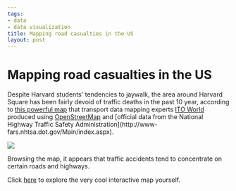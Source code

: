 ```yaml
--- 
tags: 
- data
- data visualization
title: Mapping road casualties in the US
layout: post
---
```

# Mapping road casualties in the US

Despite Harvard students' tendencies to jaywalk, the area around Harvard
Square has been fairly devoid of traffic deaths in the past 10 year, according
to [this powerful map](http://map.itoworld.com/road-casualties-usa) that
transport data mapping experts [ITO World](http://itoworld.com/) produced
using [OpenStreetMap](http://www.openstreetmap.org/) and [official data from
the National Highway Traffic Safety Administration](http://www-
fars.nhtsa.dot.gov/Main/index.aspx).

![](http://media.tumblr.com/tumblr_lv6yk91loK1r3oiuq.png)

Browsing the map, it appears that traffic accidents tend to concentrate on
certain roads and highways.

Click [here](http://map.itoworld.com/road-casualties-usa) to explore the very
cool interactive map yourself.

